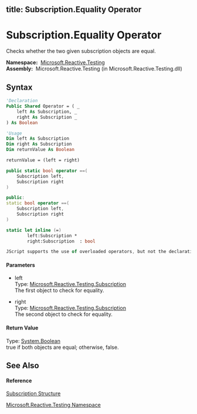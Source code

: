 title: Subscription.Equality Operator
---
# Subscription.Equality Operator

Checks whether the two given subscription objects are equal.

**Namespace:**  [Microsoft.Reactive.Testing](Microsoft.Reactive.Testing/Microsoft.Reactive.Testing)  
**Assembly:**  Microsoft.Reactive.Testing (in Microsoft.Reactive.Testing.dll)

## Syntax

```vb
'Declaration
Public Shared Operator = ( _
    left As Subscription, _
    right As Subscription _
) As Boolean
```

```vb
'Usage
Dim left As Subscription
Dim right As Subscription
Dim returnValue As Boolean

returnValue = (left = right)
```

```csharp
public static bool operator ==(
    Subscription left,
    Subscription right
)
```

```c++
public:
static bool operator ==(
    Subscription left, 
    Subscription right
)
```

```fsharp
static let inline (=)
        left:Subscription * 
        right:Subscription  : bool
```

```javascript
JScript supports the use of overloaded operators, but not the declaration of new ones.
```

#### Parameters

- left  
  Type: [Microsoft.Reactive.Testing.Subscription](Subscription/Subscription)  
  The first object to check for equality.

- right  
  Type: [Microsoft.Reactive.Testing.Subscription](Subscription/Subscription)  
  The second object to check for equality.

#### Return Value

Type: [System.Boolean](https://msdn.microsoft.com/en-us/library/a28wyd50)  
true if both objects are equal; otherwise, false.

## See Also

#### Reference

[Subscription Structure](Subscription/Subscription)

[Microsoft.Reactive.Testing Namespace](Microsoft.Reactive.Testing/Microsoft.Reactive.Testing)






